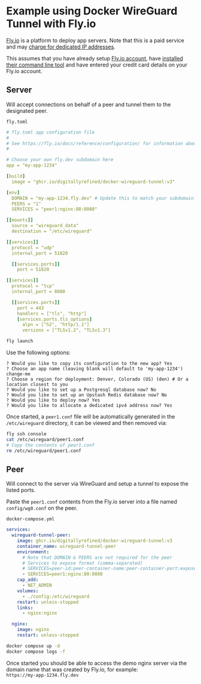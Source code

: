 # Example using Docker WireGuard Tunnel with Fly.io

[Fly.io](https://fly.io/) is a platform to deploy app servers. Note that this is a paid service and may [charge for dedicated IP addresses](https://fly.io/docs/about/pricing/#anycast-ip-addresses).

This assumes that you have already setup [Fly.io account](https://fly.io/), have [installed their command line tool](https://fly.io/docs/hands-on/install-flyctl/) and have entered your credit card details on your Fly.io account.

## Server

Will accept connections on behalf of a peer and tunnel them to the designated peer.

`fly.toml`

```yml
# fly.toml app configuration file
#
# See https://fly.io/docs/reference/configuration/ for information about how to use this file.
#

# Choose your own fly.dev subdomain here
app = "my-app-1234"

[build]
  image = "ghcr.io/digitallyrefined/docker-wireguard-tunnel:v3"

[env]
  DOMAIN = "my-app-1234.fly.dev" # Update this to match your subdomain
  PEERS = "1"
  SERVICES = "peer1:nginx:80:8080"

[[mounts]]
  source = "wireguard_data"
  destination = "/etc/wireguard"

[[services]]
  protocol = "udp"
  internal_port = 51820

  [[services.ports]]
    port = 51820

[[services]]
  protocol = "tcp"
  internal_port = 8080

  [[services.ports]]
    port = 443
    handlers = ["tls", "http"]
    [services.ports.tls_options]
      alpn = ["h2", "http/1.1"]
      versions = ["TLSv1.2", "TLSv1.3"]
```

```bash
fly launch
```

Use the following options:

```log
? Would you like to copy its configuration to the new app? Yes
? Choose an app name (leaving blank will default to 'my-app-1234') change-me
? Choose a region for deployment: Denver, Colorado (US) (den) # Or a location closest to you
? Would you like to set up a Postgresql database now? No
? Would you like to set up an Upstash Redis database now? No
? Would you like to deploy now? Yes
? Would you like to allocate a dedicated ipv4 address now? Yes
```

Once started, a `peer1.conf` file will be automatically generated in the `/etc/wireguard` directory, it can be viewed and then removed via:

```bash
fly ssh console
cat /etc/wireguard/peer1.conf
# Copy the contents of peer1.conf
rm /etc/wireguard/peer1.conf
```

## Peer

Will connect to the server via WireGuard and setup a tunnel to expose the listed ports.

Paste the `peer1.conf` contents from the Fly.io server into a file named `config/wg0.conf` on the peer.

`docker-compose.yml`

```yml
services:
  wireguard-tunnel-peer:
    image: ghcr.io/digitallyrefined/docker-wireguard-tunnel:v3
    container_name: wireguard-tunnel-peer
    environment:
      # Note that DOMAIN & PEERS are not required for the peer
      # Services to expose format (comma-separated)
      # SERVICES=peer-id:peer-container-name:peer-container-port:expose-port-as
      - SERVICES=peer1:nginx:80:8080
    cap_add:
      - NET_ADMIN
    volumes:
      - ./config:/etc/wireguard
    restart: unless-stopped
    links:
      - nginx:nginx

  nginx:
    image: nginx
    restart: unless-stopped
```

```bash
docker compose up -d
docker compose logs -f
```

Once started you should be able to access the demo nginx server via the domain name that was created by Fly.io, for example:   
`https://my-app-1234.fly.dev`
